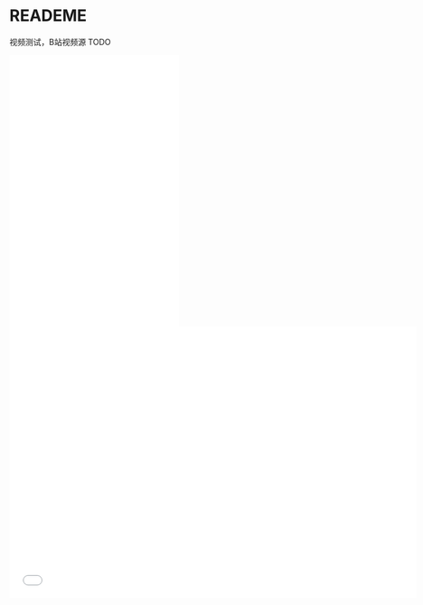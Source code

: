 # READEME

视频测试，B站视频源
TODO
<iframe height=480px src="//player.bilibili.com/player.html?aid=31057239&bvid=BV1NW411Z7Cq&cid=54242108&page=1" scrolling="no" border="0" frameborder="no" framespacing="0" allowfullscreen="true" ></iframe>

<div style="position: relative;width: 800px;height: 0 ;padding-bottom: 480px;">
<iframe width=720px height=480px src="//player.bilibili.com/player.html?aid=31057239&bvid=BV1NW411Z7Cq&cid=54242108&page=1" scrolling="no" border="0" frameborder="no" framespacing="0" allowfullscreen="true" ></iframe>
</div>